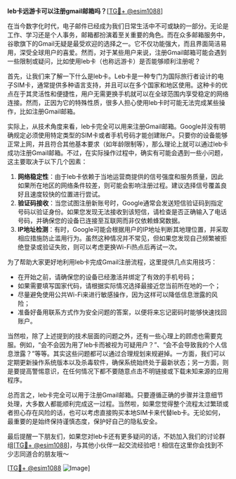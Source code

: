 **leb卡远游卡可以注册gmail邮箱吗？**[[TG💪+ @esim1088](https://t.me/s/esim1088)]

在当今数字化时代，电子邮件已经成为我们日常生活中不可或缺的一部分。无论是工作、学习还是个人事务，邮箱都扮演着至关重要的角色。而在众多邮箱服务中，谷歌旗下的Gmail无疑是最受欢迎的选择之一。它不仅功能强大，而且界面简洁易用，深受全球用户的喜爱。然而，对于某些用户来说，注册Gmail邮箱可能会遇到一些限制或疑问，比如使用leb卡（也称远游卡）是否能够顺利注册呢？

首先，让我们来了解一下什么是leb卡。Leb卡是一种专门为国际旅行者设计的电子SIM卡，通常提供多种语言支持，并且可以在多个国家和地区使用。这种卡的优点在于其灵活性和便捷性，用户无需更换手机就可以在全球范围内享受稳定的网络连接。然而，正因为它的特殊性质，很多人担心使用leb卡时可能无法完成某些操作，比如注册Gmail邮箱。

实际上，从技术角度来看，leb卡完全可以用来注册Gmail邮箱。Google并没有明确规定必须使用特定类型的SIM卡或者手机号码才能创建账户。只要你的设备能够正常上网，并且符合其他基本要求（如年龄限制等），那么理论上就可以通过leb卡成功注册Gmail邮箱。不过，在实际操作过程中，确实有可能会遇到一些小问题，这主要取决于以下几个因素：

1. **网络稳定性**：由于leb卡依赖于当地运营商提供的信号强度和服务质量，因此如果所在地区的网络条件较差，则可能会影响注册过程。建议选择信号覆盖良好且速度较快的位置进行尝试。
2. **验证码接收**：当您试图注册新账号时，Google通常会发送短信验证码到指定号码以验证身份。如果您发现无法接收到该短信，请检查是否正确输入了电话号码，并确保您的设备已连接至互联网而非仅依赖蜂窝数据。
3. **IP地址检测**：有时，Google可能会根据用户的IP地址判断其地理位置，并采取相应措施防止滥用行为。虽然这种情况并不常见，但如果您发现自己频繁被拒绝登录或验证失败，则可以考虑更换Wi-Fi热点后再试一次。

为了帮助大家更好地利用leb卡完成Gmail注册流程，这里提供几点实用技巧：
- 在开始之前，请确保您的设备已经激活并绑定了有效的手机号码；
- 如果需要填写国家代码，请根据实际情况选择最接近您当前所在地的一个；
- 尽量避免使用公共Wi-Fi来进行敏感操作，因为这样可以降低信息泄露的风险；
- 准备好备用联系方式作为安全问题的答案，以便将来忘记密码时能够快速找回账户。

当然啦，除了上述提到的技术层面的问题之外，还有一些心理上的顾虑也需要克服。例如，“会不会因为用了leb卡而被视为可疑用户？”、“会不会导致我的个人信息泄露？”等等。其实这些问题都可以通过合理规划来规避掉。一方面，我们可以定期更新操作系统版本以及杀毒软件，确保系统始终处于最新状态；另一方面，则是要提高警惕意识，在任何情况下都不要随意点击不明链接或下载未知来源的应用程序。

总而言之，leb卡完全可以用于注册Gmail邮箱。只要遵循正确的步骤并注意细节处理，大多数人都能顺利完成这一过程。当然啦，如果您觉得整个流程太过繁琐或者担心存在风险的话，也可以考虑直接购买本地SIM卡来代替leb卡。无论如何，最重要的是始终保持谨慎态度，保护好自己的隐私安全。

最后提醒一下朋友们，如果您对leb卡还有更多疑问的话，不妨加入我们的讨论群组[[TG💪+ @esim1088](https://t.me/s/esim1088)]，与其他小伙伴一起交流经验吧！相信在这里你会找到不少志同道合的朋友哦～

[[TG💪+ @esim1088](https://t.me/s/esim1088) ![Image](https://i.postimg.cc/4NQfJmqS/Snipaste-2025-05-13-00-14-12.png)]